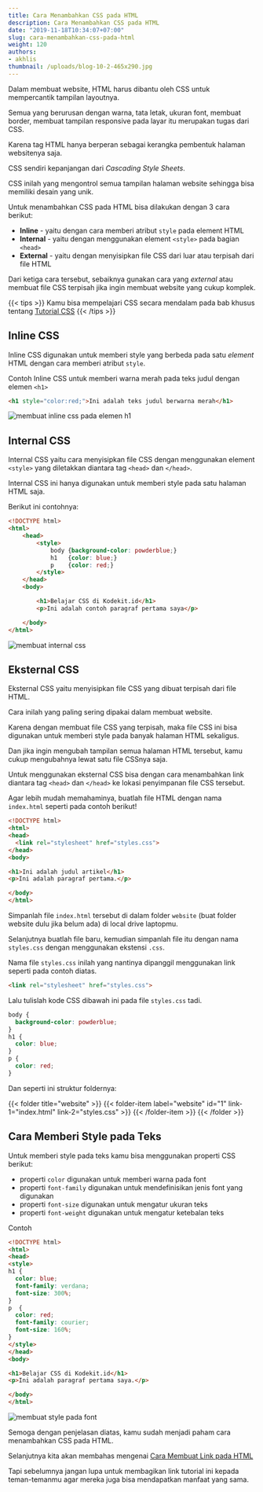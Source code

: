 ```yaml
---
title: Cara Menambahkan CSS pada HTML
description: Cara Menambahkan CSS pada HTML
date: "2019-11-18T10:34:07+07:00"
slug: cara-menambahkan-css-pada-html
weight: 120
authors:
- akhlis
thumbnail: /uploads/blog-10-2-465x290.jpg
---
```


Dalam membuat website, HTML harus dibantu oleh CSS untuk mempercantik tampilan layoutnya.

Semua yang berurusan dengan warna, tata letak, ukuran font, membuat border, membuat tampilan responsive pada layar itu merupakan tugas dari CSS.

Karena tag HTML hanya berperan sebagai kerangka pembentuk halaman websitenya saja.

CSS sendiri kepanjangan dari _Cascading Style Sheets_.

CSS inilah yang mengontrol semua tampilan halaman website sehingga bisa memiliki desain yang unik.

Untuk menambahkan CSS pada HTML bisa dilakukan dengan 3 cara berikut:

- **Inline** - yaitu dengan cara memberi atribut `style` pada element HTML
- **Internal** - yaitu dengan menggunakan element `<style>` pada bagian `<head>`
- **External** - yaitu dengan menyisipkan file CSS dari luar atau terpisah dari file HTML

Dari ketiga cara tersebut, sebaiknya gunakan cara yang _external_ atau membuat file CSS terpisah jika ingin membuat website yang cukup komplek.

{{< tips >}}
Kamu bisa mempelajari CSS secara mendalam pada bab khusus tentang [Tutorial CSS](/css)
{{< /tips >}}

## Inline CSS

Inline CSS digunakan untuk memberi style yang berbeda pada satu _element_ HTML dengan cara memberi atribut `style`.

Contoh Inline CSS untuk memberi warna merah pada teks judul dengan elemen `<h1>`

```html
<h1 style="color:red;">Ini adalah teks judul berwarna merah</h1>
```

![membuat inline css pada elemen h1](/images/html/css-h1.png)

## Internal CSS

Internal CSS yaitu cara menyisipkan file CSS dengan menggunakan element `<style>` yang diletakkan diantara tag `<head>` dan `</head>`.

Internal CSS ini hanya digunakan untuk memberi style pada satu halaman HTML saja.

Berikut ini contohnya:

```html
<!DOCTYPE html>
<html>
    <head>
        <style>
            body {background-color: powderblue;}
            h1   {color: blue;}
            p    {color: red;}
        </style>
    </head>
    <body>

        <h1>Belajar CSS di Kodekit.id</h1>
        <p>Ini adalah contoh paragraf pertama saya</p>

    </body>
</html>
```

![membuat internal css](/images/html/css-internal.png)

## Eksternal CSS

Eksternal CSS yaitu menyisipkan file CSS yang dibuat terpisah dari file HTML.

Cara inilah yang paling sering dipakai dalam membuat website. 

Karena dengan membuat file CSS yang terpisah, maka file CSS ini bisa digunakan untuk memberi style pada banyak halaman HTML sekaligus.

Dan jika ingin mengubah tampilan semua halaman HTML tersebut, kamu cukup mengubahnya lewat satu file CSSnya saja.

Untuk menggunakan eksternal CSS bisa dengan cara menambahkan link diantara tag `<head>` dan `</head>` ke lokasi penyimpanan file CSS tersebut.

Agar lebih mudah memahaminya, buatlah file HTML dengan nama `index.html` seperti pada contoh berikut!

```html
<!DOCTYPE html>
<html>
<head>
  <link rel="stylesheet" href="styles.css">
</head>
<body>

<h1>Ini adalah judul artikel</h1>
<p>Ini adalah paragraf pertama.</p>

</body>
</html>
```

Simpanlah file `index.html` tersebut di dalam folder `website` (buat folder website dulu jika belum ada) di local drive laptopmu.

Selanjutnya buatlah file baru, kemudian simpanlah file itu dengan nama `styles.css` dengan menggunakan ekstensi `.css`.

Nama file `styles.css` inilah yang nantinya dipanggil menggunakan link seperti pada contoh diatas.

```html
<link rel="stylesheet" href="styles.css">
```

Lalu tulislah kode CSS dibawah ini pada file `styles.css` tadi.

```css
body {
  background-color: powderblue;
}
h1 {
  color: blue;
}
p {
  color: red;
}
```

Dan seperti ini struktur foldernya:

{{< folder title="website" >}}
{{< folder-item label="website" id="1" link-1="index.html" link-2="styles.css" >}}
{{< /folder-item >}}
{{< /folder >}}

## Cara Memberi Style pada Teks

Untuk memberi style pada teks kamu bisa menggunakan properti CSS berikut:
- properti `color` digunakan untuk memberi warna pada font
- properti `font-family` digunakan untuk mendefinisikan jenis font yang digunakan
- properti `font-size` digunakan untuk mengatur ukuran teks
- properti `font-weight` digunakan untuk mengatur ketebalan teks

Contoh

```html
<!DOCTYPE html>
<html>
<head>
<style>
h1 {
  color: blue;
  font-family: verdana;
  font-size: 300%;
}
p  {
  color: red;
  font-family: courier;
  font-size: 160%;
}
</style>
</head>
<body>

<h1>Belajar CSS di Kodekit.id</h1>
<p>Ini adalah paragraf pertama saya.</p>

</body>
</html>
```

![membuat style pada font](/images/html/css-font.png)

Semoga dengan penjelasan diatas, kamu sudah menjadi paham cara menambahkan CSS pada HTML.

Selanjutnya kita akan membahas mengenai [Cara Membuat Link pada HTML](/html/cara-membuat-link-pada-html/)

Tapi sebelumnya jangan lupa untuk membagikan link tutorial ini kepada teman-temanmu agar mereka juga bisa mendapatkan manfaat yang sama.